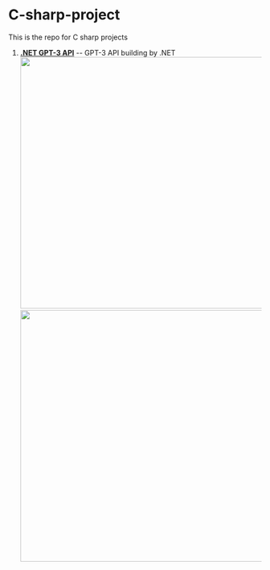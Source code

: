 # C-sharp-project
This is the repo for C sharp projects

1. [**.NET GPT-3 API**](https://github.com/JackieMJQ/C-sharp-project/tree/main/ChatGptApi/ask) -- 
GPT-3 API building by .NET<br>
<img width="500" src="https://github.com/JackieMJQ/C-sharp-project/assets/97369797/5430dba4-4d12-4b5b-af21-659f026b2b24"><br>
    <img width="500" src="https://github.com/JackieMJQ/C-sharp-project/assets/97369797/95a3354d-b47d-41fb-a073-208db0794e43">
